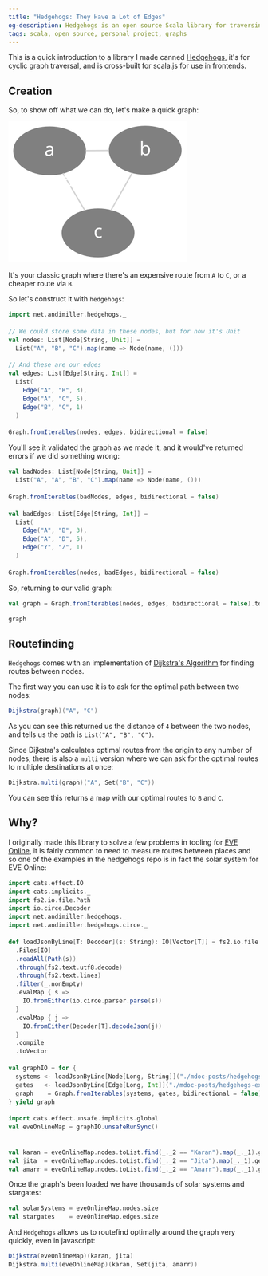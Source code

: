 ```yaml
---
title: "Hedgehogs: They Have a Lot of Edges"
og-description: Hedgehogs is an open source Scala library for traversing graphs
tags: scala, open source, personal project, graphs
---
```


This is a quick introduction to a library I made canned [Hedgehogs](https://github.com/andimiller/hedgehogs), it's for cyclic graph traversal, and is cross-built for scala.js for use in frontends.

## Creation 

So, to show off what we can do, let's make a quick graph:

![A graph showing 3 nodes, A, B and C, with A->B weight 3, A->C weight 5 and B->C weight 1](/images/hedgehogs1.svg)

It's your classic graph where there's an expensive route from `A` to `C`, or a cheaper route via `B`.

So let's construct it with `hedgehogs`:

```scala mdoc
import net.andimiller.hedgehogs._

// We could store some data in these nodes, but for now it's Unit
val nodes: List[Node[String, Unit]] =
  List("A", "B", "C").map(name => Node(name, ()))

// And these are our edges
val edges: List[Edge[String, Int]] =
  List(
    Edge("A", "B", 3),
    Edge("A", "C", 5),
    Edge("B", "C", 1)
  )

Graph.fromIterables(nodes, edges, bidirectional = false)
```

You'll see it validated the graph as we made it, and it would've returned errors if we did something wrong:

```scala mdoc
val badNodes: List[Node[String, Unit]] =
  List("A", "A", "B", "C").map(name => Node(name, ()))

Graph.fromIterables(badNodes, edges, bidirectional = false)

val badEdges: List[Edge[String, Int]] =
  List(
    Edge("A", "B", 3),
    Edge("A", "D", 5),
    Edge("Y", "Z", 1)
  )

Graph.fromIterables(nodes, badEdges, bidirectional = false)
```

So, returning to our valid graph:

```scala mdoc:invisible
val graph = Graph.fromIterables(nodes, edges, bidirectional = false).toOption.get
```

```scala mdoc
graph
```

## Routefinding

`Hedgehogs` comes with an implementation of [Dijkstra's Algorithm](https://en.wikipedia.org/wiki/Dijkstra%27s_algorithm) for finding routes between nodes.

The first way you can use it is to ask for the optimal path between two nodes:

```scala mdoc
Dijkstra(graph)("A", "C")
```

As you can see this returned us the distance of `4` between the two nodes, and tells us the path is `List("A", "B", "C")`.

Since Dijkstra's calculates optimal routes from the origin to any number of nodes, there is also a `multi` version where we can ask for the optimal routes to multiple destinations at once:

```scala mdoc
Dijkstra.multi(graph)("A", Set("B", "C"))
```

You can see this returns a map with our optimal routes to `B` and `C`.

## Why?

I originally made this library to solve a few problems in tooling for [EVE Online](https://eveonline.com), it is fairly common to need to measure routes between places and so one of the examples in the hedgehogs repo is in fact the solar system for EVE Online:

```scala mdoc:invisible
import cats.effect.IO
import cats.implicits._
import fs2.io.file.Path
import io.circe.Decoder
import net.andimiller.hedgehogs._
import net.andimiller.hedgehogs.circe._

def loadJsonByLine[T: Decoder](s: String): IO[Vector[T]] = fs2.io.file
  .Files[IO]
  .readAll(Path(s))
  .through(fs2.text.utf8.decode)
  .through(fs2.text.lines)
  .filter(_.nonEmpty)
  .evalMap { s =>
    IO.fromEither(io.circe.parser.parse(s))
  }
  .evalMap { j =>
    IO.fromEither(Decoder[T].decodeJson(j))
  }
  .compile
  .toVector

val graphIO = for {
  systems <- loadJsonByLine[Node[Long, String]]("./mdoc-posts/hedgehogs-examples/systems.json")
  gates   <- loadJsonByLine[Edge[Long, Int]]("./mdoc-posts/hedgehogs-examples/gates.json")
  graph    = Graph.fromIterables(systems, gates, bidirectional = false).toOption.get
} yield graph

import cats.effect.unsafe.implicits.global
val eveOnlineMap = graphIO.unsafeRunSync()


val karan = eveOnlineMap.nodes.toList.find(_._2 == "Karan").map(_._1).get
val jita  = eveOnlineMap.nodes.toList.find(_._2 == "Jita").map(_._1).get
val amarr = eveOnlineMap.nodes.toList.find(_._2 == "Amarr").map(_._1).get
```
Once the graph's been loaded we have thousands of solar systems and stargates:

```scala mdoc
val solarSystems = eveOnlineMap.nodes.size
val stargates    = eveOnlineMap.edges.size
````

And `Hedgehogs` allows us to routefind optimally around the graph very quickly, even in javascript:

```scala mdoc
Dijkstra(eveOnlineMap)(karan, jita)
Dijkstra.multi(eveOnlineMap)(karan, Set(jita, amarr))
```
